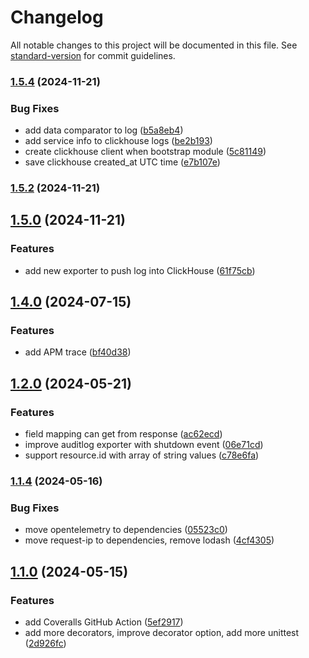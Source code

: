# Changelog

All notable changes to this project will be documented in this file. See [standard-version](https://github.com/conventional-changelog/standard-version) for commit guidelines.

### [1.5.4](https://github.com/thanhlcm90/nestjs-auditlog/compare/v1.5.2...v1.5.4) (2024-11-21)


### Bug Fixes

* add data comparator to log ([b5a8eb4](https://github.com/thanhlcm90/nestjs-auditlog/commit/b5a8eb4c687cf400c80dd68fcb865e3b4ccd1dd1))
* add service info to clickhouse logs ([be2b193](https://github.com/thanhlcm90/nestjs-auditlog/commit/be2b19342f1e19822957c29758c8527756f1cc80))
* create clickhouse client when bootstrap module ([5c81149](https://github.com/thanhlcm90/nestjs-auditlog/commit/5c8114997cb23d851521f3ade3612b537f8e6544))
* save clickhouse created_at UTC time ([e7b107e](https://github.com/thanhlcm90/nestjs-auditlog/commit/e7b107e1a33e603746dc901bafdef76b312f02f9))

### [1.5.2](https://github.com/thanhlcm90/nestjs-auditlog/compare/v1.5.0...v1.5.2) (2024-11-21)

## [1.5.0](https://github.com/thanhlcm90/nestjs-auditlog/compare/v1.4.0...v1.5.0) (2024-11-21)


### Features

* add new exporter to push log into ClickHouse ([61f75cb](https://github.com/thanhlcm90/nestjs-auditlog/commit/61f75cbd62ec45cef60e9f7aaa92d242228b17d8))

## [1.4.0](https://github.com/thanhlcm90/nestjs-auditlog/compare/v1.2.0...v1.4.0) (2024-07-15)


### Features

* add APM trace ([bf40d38](https://github.com/thanhlcm90/nestjs-auditlog/commit/bf40d38e8ddcfdaec2dbc7245fa75c7f2e72fd10))

## [1.2.0](https://github.com/thanhlcm90/nestjs-auditlog/compare/v1.1.4...v1.2.0) (2024-05-21)


### Features

* field mapping can get from response ([ac62ecd](https://github.com/thanhlcm90/nestjs-auditlog/commit/ac62ecda89c03ea1d2b3328ac060089bda763692))
* improve auditlog exporter with shutdown event ([06e71cd](https://github.com/thanhlcm90/nestjs-auditlog/commit/06e71cd49e1c6357e648bf387511af01bad774ae))
* support resource.id with array of string values ([c78e6fa](https://github.com/thanhlcm90/nestjs-auditlog/commit/c78e6faade93625cf0ad6d46b19f919a3fae6bae))

### [1.1.4](https://github.com/thanhlcm90/nestjs-auditlog/compare/v1.1.0...v1.1.4) (2024-05-16)


### Bug Fixes

* move opentelemetry to dependencies ([05523c0](https://github.com/thanhlcm90/nestjs-auditlog/commit/05523c0854443ba851c5ce7e7662cf9289d8c320))
* move request-ip to dependencies, remove lodash ([4cf4305](https://github.com/thanhlcm90/nestjs-auditlog/commit/4cf43050d23772db36378b251c63a6df7393271a))

## [1.1.0](https://github.com/thanhlcm90/nestjs-auditlog/compare/v1.0.0...v1.1.0) (2024-05-15)


### Features

* add Coveralls GitHub Action ([5ef2917](https://github.com/thanhlcm90/nestjs-auditlog/commit/5ef2917f3ad081714761cceccfbedfb52deb2f54))
* add more decorators, improve decorator option, add more unittest ([2d926fc](https://github.com/thanhlcm90/nestjs-auditlog/commit/2d926fc34291b1dd11bb411be4d09aab4bd620c5))
